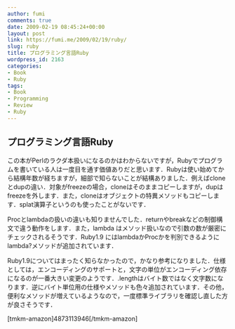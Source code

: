 ```yaml
---
author: fumi
comments: true
date: 2009-02-19 08:45:24+00:00
layout: post
link: https://fumi.me/2009/02/19/ruby/
slug: ruby
title: プログラミング言語Ruby
wordpress_id: 2163
categories:
- Book
- Ruby
tags:
- Book
- Programming
- Review
- Ruby
---
```


## プログラミング言語Ruby




この本がPerlのラクダ本扱いになるのかはわからないですが，Rubyでプログラムを書いている人は一度目を通す価値ありだと思います．Rubyは使い始めてから結構年数が経ちますが，細部で知らないことが結構ありました．例えばcloneとdupの違い．対象がfreezeの場合，cloneはそのままコピーしますが，dupはfreezeを外します．また，cloneはオブジェクトの特異メソッドもコピーします．splat演算子というのも使ったことがないです．




Procとlambdaの扱いの違いも知りませんでした．returnやbreakなどの制御構文で違う動作をします．また，lambda はメソッド扱いなので引数の数が厳密にチェックされるそうです．Ruby1.9 にはlambdaかProcかを判別できるようにlambda?メソッドが追加されています．




Ruby1.9についてはまったく知らなかったので，かなり参考になりました．仕様としては，エンコーディングのサポートと，文字の単位がエンコーディング依存になるのが一番大きい変更のようです．.lengthはバイト数ではなく文字数になります．逆にバイト単位用の仕様やメソッドも色々追加されています．その他，便利なメソッドが増えているようなので，一度標準ライブラリを確認し直した方が良さそうです．





[tmkm-amazon]4873113946[/tmkm-amazon]
